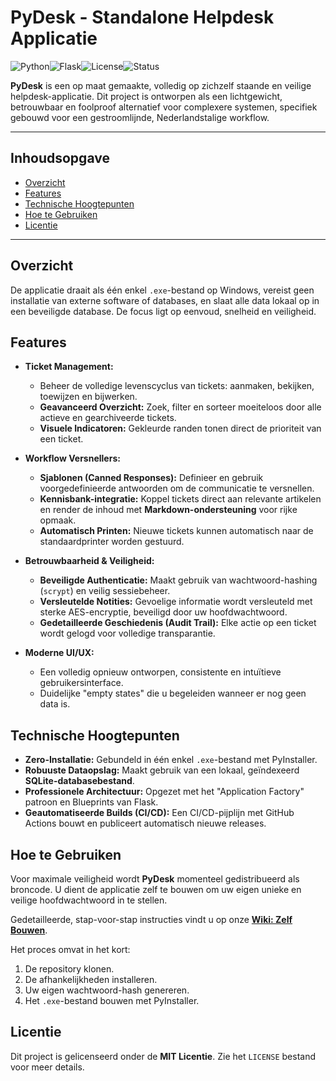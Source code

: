 # PyDesk - Standalone Helpdesk Applicatie

![Python](https://img.shields.io/badge/Python-3.11-3776AB?logo=python)![Flask](https://img.shields.io/badge/Flask-3.1-000000?logo=flask)![License](https://img.shields.io/badge/License-MIT-yellow.svg)![Status](https://img.shields.io/badge/Status-Actieve%20Ontwikkeling-blue)

**PyDesk** is een op maat gemaakte, volledig op zichzelf staande en veilige helpdesk-applicatie. Dit project is ontworpen als een lichtgewicht, betrouwbaar en foolproof alternatief voor complexere systemen, specifiek gebouwd voor een gestroomlijnde, Nederlandstalige workflow.

---

## Inhoudsopgave
*   [Overzicht](#overzicht)
*   [Features](#features)
*   [Technische Hoogtepunten](#technische-hoogtepunten)
*   [Hoe te Gebruiken](#hoe-te-gebruiken)
*   [Licentie](#licentie)

---

## Overzicht

De applicatie draait als één enkel `.exe`-bestand op Windows, vereist geen installatie van externe software of databases, en slaat alle data lokaal op in een beveiligde database. De focus ligt op eenvoud, snelheid en veiligheid.

## Features

*   **Ticket Management:**
    *   Beheer de volledige levenscyclus van tickets: aanmaken, bekijken, toewijzen en bijwerken.
    *   **Geavanceerd Overzicht:** Zoek, filter en sorteer moeiteloos door alle actieve en gearchiveerde tickets.
    *   **Visuele Indicatoren:** Gekleurde randen tonen direct de prioriteit van een ticket.

*   **Workflow Versnellers:**
    *   **Sjablonen (Canned Responses):** Definieer en gebruik voorgedefinieerde antwoorden om de communicatie te versnellen.
    *   **Kennisbank-integratie:** Koppel tickets direct aan relevante artikelen en render de inhoud met **Markdown-ondersteuning** voor rijke opmaak.
    *   **Automatisch Printen:** Nieuwe tickets kunnen automatisch naar de standaardprinter worden gestuurd.

*   **Betrouwbaarheid & Veiligheid:**
    *   **Beveiligde Authenticatie:** Maakt gebruik van wachtwoord-hashing (`scrypt`) en veilig sessiebeheer.
    *   **Versleutelde Notities:** Gevoelige informatie wordt versleuteld met sterke AES-encryptie, beveiligd door uw hoofdwachtwoord.
    *   **Gedetailleerde Geschiedenis (Audit Trail):** Elke actie op een ticket wordt gelogd voor volledige transparantie.

*   **Moderne UI/UX:**
    *   Een volledig opnieuw ontworpen, consistente en intuïtieve gebruikersinterface.
    *   Duidelijke "empty states" die u begeleiden wanneer er nog geen data is.

## Technische Hoogtepunten

*   **Zero-Installatie:** Gebundeld in één enkel `.exe`-bestand met PyInstaller.
*   **Robuuste Dataopslag:** Maakt gebruik van een lokaal, geïndexeerd **SQLite-databasebestand**.
*   **Professionele Architectuur:** Opgezet met het "Application Factory" patroon en Blueprints van Flask.
*   **Geautomatiseerde Builds (CI/CD):** Een CI/CD-pijplijn met GitHub Actions bouwt en publiceert automatisch nieuwe releases.

## Hoe te Gebruiken

Voor maximale veiligheid wordt **PyDesk** momenteel gedistribueerd als broncode. U dient de applicatie zelf te bouwen om uw eigen unieke en veilige hoofdwachtwoord in te stellen.

Gedetailleerde, stap-voor-stap instructies vindt u op onze **[Wiki: Zelf Bouwen](https://github.com/ChaoticML/PyDesk/wiki/Zelf-Bouwen)**.

Het proces omvat in het kort:
1.  De repository klonen.
2.  De afhankelijkheden installeren.
3.  Uw eigen wachtwoord-hash genereren.
4.  Het `.exe`-bestand bouwen met PyInstaller.

## Licentie

Dit project is gelicenseerd onder de **MIT Licentie**. Zie het `LICENSE` bestand voor meer details.
